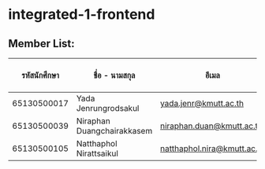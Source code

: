 # integrated-1-frontend

## Member List:

| รหัสนักศึกษา | ชื่อ - นามสกุล                      | อีเมล          | สัดส่วนเปอร์เซ็นต์การทำงาน |
|-----------|----------------------------------|--------------|-----------------------|
| 65130500017    | Yada Jenrungrodsakul         | yada.jenr@kmutt.ac.th        | 33%  |
| 65130500039    | Niraphan  Duangchairakkasem  | niraphan.duan@kmutt.ac.th    | 33%  |
| 65130500105    | Natthaphol Nirattsaikul      | natthaphol.nira@kmutt.ac.th  | 33%  |
